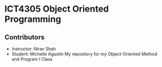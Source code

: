 # ICT4305 Object Oriented Programming
## Contributors
- Instructor: Nirav Shah
- Student: Michelle Agustin
My repository for my Object-Oriented Method and Program I Class
